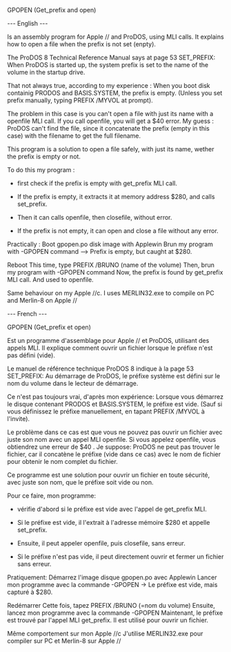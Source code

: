GPOPEN (Get_prefix and open)

--- English ---

Is an assembly program for Apple // and ProDOS, using MLI calls.
It explains how to open a file when the prefix is not set (enpty).

The ProDOS 8 Technical Reference Manual says at page 53 SET_PREFIX:
When ProDOS is started up, the system prefix is set to the name of the volume in the startup drive.

That not always true, according to my experience : 
When you boot disk containig PRODOS and BASIS.SYSTEM, the prefix is empty.
(Unless you set prefix manually, typing PREFIX /MYVOL at prompt).

The problem in this case is you can't open a file with just its name with a openfile MLI call. If you call openfile, you will get a $40 error.
My guess : ProDOS can't find the file, since it concatenate the prefix (empty in this case) with the filename to get the full filename.


This program is a solution to open a file safely, with just its name, wether the prefix is empty or not.

To do this my program :
- first check if the prefix is empty with get_prefix MLI call.

- If the prefix is empty, it extracts it at memory address $280, and calls set_prefix.
- Then it can calls openfile, then closefile, without error.

- If the prefix is not empty, it can open and close a file without any error.

Practically :
Boot gpopen.po disk image with Applewin
Brun my program with -GPOPEN command
--> Prefix is empty, but caught at $280.

Reboot
This time, type PREFIX /BRUNO (name of the volume)
Then, brun my program with -GPOPEN command
Now, the prefix is found by get_prefix MLI call.
And used to openfile.

Same behaviour on my Apple //c.
I uses MERLIN32.exe to compile on PC and Merlin-8 on Apple //

--- French ---

GPOPEN (Get_prefix et open)

Est un programme d'assemblage pour Apple // et ProDOS, utilisant des appels MLI.
Il explique comment ouvrir un fichier lorsque le préfixe n'est pas défini (vide).

Le manuel de référence technique ProDOS 8 indique à la page 53 SET_PREFIX:
Au démarrage de ProDOS, le préfixe système est défini sur le nom du volume dans le lecteur de démarrage.

Ce n'est pas toujours vrai, d'après mon expérience:
Lorsque vous démarrez le disque contenant PRODOS et BASIS.SYSTEM, le préfixe est vide.
(Sauf si vous définissez le préfixe manuellement, en tapant PREFIX /MYVOL à l'invite).

Le problème dans ce cas est que vous ne pouvez pas ouvrir un fichier avec juste son nom avec un appel MLI openfile. Si vous appelez openfile, vous obtiendrez une erreur de $40 .
Je suppose: ProDOS ne peut pas trouver le fichier, car il concatène le préfixe (vide dans ce cas) avec le nom de fichier pour obtenir le nom complet du fichier.


Ce programme est une solution pour ouvrir un fichier en toute sécurité, avec juste son nom, que le préfixe soit vide ou non.

Pour ce faire, mon programme:
- vérifie d'abord si le préfixe est vide avec l'appel de get_prefix MLI.

- Si le préfixe est vide, il l'extrait à l'adresse mémoire $280 et appelle set_prefix.
- Ensuite, il peut appeler openfile, puis closefile, sans erreur.

- Si le préfixe n'est pas vide, il peut directement ouvrir et fermer un fichier sans erreur.

Pratiquement:
Démarrez l'image disque gpopen.po avec Applewin
Lancer mon programme avec la commande -GPOPEN
-> Le préfixe est vide, mais capturé à $280.

Redémarrer
Cette fois, tapez PREFIX /BRUNO (=nom du volume)
Ensuite, lancez mon programme avec la commande -GPOPEN
Maintenant, le préfixe est trouvé par l'appel MLI get_prefix.
Il est utilisé pour ouvrir un fichier.

Même comportement sur mon Apple //c 
J'utilise MERLIN32.exe pour compiler sur PC et Merlin-8 sur Apple //
